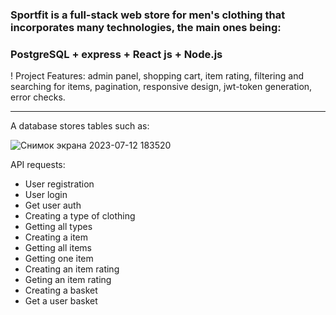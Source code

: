 ### Sportfit is a full-stack web store for men's clothing that incorporates many technologies, the main ones being:

### PostgreSQL + express + React js + Node.js

! Project Features: admin panel, shopping cart, item rating, filtering and searching for items, pagination, responsive design, jwt-token generation, error checks.

---

A database stores tables such as:

![Снимок экрана 2023-07-12 183520](https://github.com/YanochkaLz/Sportfit/assets/74237003/6c1db6d9-f618-4468-8575-347cbdd99202)


API requests:
- User registration
- User login
- Get user auth
- Creating a type of clothing
- Getting all types
- Creating a item
- Getting all items
- Getting one item
- Creating an item rating 
- Geting an item rating
- Creating a basket
- Get a user basket

